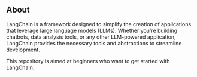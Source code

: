 ## About

LangChain is a framework designed to simplify the creation of applications that leverage large language models (LLMs). Whether you're building chatbots, data analysis tools, or any other LLM-powered application, LangChain provides the necessary tools and abstractions to streamline development.

This repository is aimed at beginners who want to get started with LangChain.
